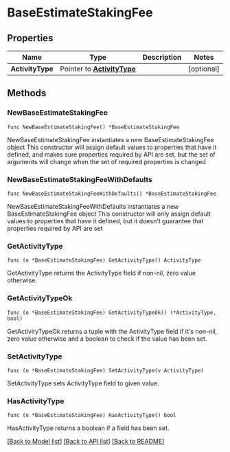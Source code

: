 # BaseEstimateStakingFee

## Properties

Name | Type | Description | Notes
------------ | ------------- | ------------- | -------------
**ActivityType** | Pointer to [**ActivityType**](ActivityType.md) |  | [optional] 

## Methods

### NewBaseEstimateStakingFee

`func NewBaseEstimateStakingFee() *BaseEstimateStakingFee`

NewBaseEstimateStakingFee instantiates a new BaseEstimateStakingFee object
This constructor will assign default values to properties that have it defined,
and makes sure properties required by API are set, but the set of arguments
will change when the set of required properties is changed

### NewBaseEstimateStakingFeeWithDefaults

`func NewBaseEstimateStakingFeeWithDefaults() *BaseEstimateStakingFee`

NewBaseEstimateStakingFeeWithDefaults instantiates a new BaseEstimateStakingFee object
This constructor will only assign default values to properties that have it defined,
but it doesn't guarantee that properties required by API are set

### GetActivityType

`func (o *BaseEstimateStakingFee) GetActivityType() ActivityType`

GetActivityType returns the ActivityType field if non-nil, zero value otherwise.

### GetActivityTypeOk

`func (o *BaseEstimateStakingFee) GetActivityTypeOk() (*ActivityType, bool)`

GetActivityTypeOk returns a tuple with the ActivityType field if it's non-nil, zero value otherwise
and a boolean to check if the value has been set.

### SetActivityType

`func (o *BaseEstimateStakingFee) SetActivityType(v ActivityType)`

SetActivityType sets ActivityType field to given value.

### HasActivityType

`func (o *BaseEstimateStakingFee) HasActivityType() bool`

HasActivityType returns a boolean if a field has been set.


[[Back to Model list]](../README.md#documentation-for-models) [[Back to API list]](../README.md#documentation-for-api-endpoints) [[Back to README]](../README.md)


